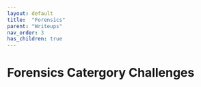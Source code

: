 ```yaml
---
layout: default
title:  "Forensics"
parent: "Writeups"
nav_order: 3
has_children: true
---
```


# Forensics Catergory Challenges



